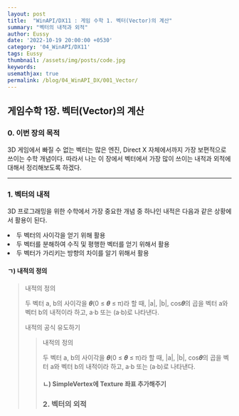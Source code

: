 ```yaml
---
layout: post
title:  "WinAPI/DX11 : 게임 수학 1. 벡터(Vector)의 계산"
summary: "벡터의 내적과 외적"
author: Eussy
date: '2022-10-19 20:00:00 +0530'
category: '04_WinAPI/DX11'
tags: Eussy
thumbnail: /assets/img/posts/code.jpg
keywords: 
usemathjax: true
permalink: /blog/04_WinAPI_DX/001_Vector/
---
```


## 게임수학 1장. 벡터(Vector)의 계산

### 0. 이번 장의 목적
<p>3D 게임에서 빠질 수 없는 벡터는 많은 엔진, Direct X 자체에서까지 가장 보편적으로 쓰이는 수학 개념이다. 따라서 나는 이 장에서 벡터에서 가장 많이 쓰이는 내적과 외적에 대해서 정리해보도록 하겠다.</p>

<hr />

### 1. 벡터의 내적

<p> 3D 프로그래밍을 위한 수학에서 가장 중요한 개념 중 하나인 내적은 다음과 같은 상황에서 활용이 된다. </p>

<li> 두 벡터의 사이각을 얻기 위해 활용 </li>
<li> 두 벡터를 분해하여 수직 및 평행한 벡터를 얻기 위해서 활용</li>
<li> 두 벡터가 가리키는 방향의 차이를 알기 위해서 활용</li>

#### ㄱ) 내적의 정의
<blockquote>
내적의 정의
<p>두 벡터 a, b의 사이각을 𝜽(0 ≤ 𝜽 ≤ π)라 할 때, |a|, |b|, cos𝜽의 곱을 벡터 a와 벡터 b의 내적이라 하고, a·b 또는 (a·b)로 나타낸다.</p>

내적의 공식 유도하기
<blockquote>
내적의 정의
<p>두 벡터 a, b의 사이각을 𝜽(0 ≤ 𝜽 ≤ π)라 할 때, |a|, |b|, cos𝜽의 곱을 벡터 a와 벡터 b의 내적이라 하고, a·b 또는 (a·b)로 나타낸다.</p>


#### ㄴ) SimpleVertex에 Texture 좌표 추가해주기

### 2. 벡터의 외적






